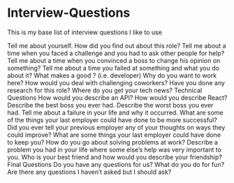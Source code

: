 # Interview-Questions
This is my base list of interview questions I like to use


Tell me about yourself.
How did you find out about this role?
Tell me about a time when you faced a challenge and you had to ask other people for help?
Tell me about a time when you convinced a boss to change his opinion on something?
Tell me about a time you failed at something and what you do about it? 
What makes a good <role they are applying for>? (i.e. developer)
Why do you want to work here?
How would you deal with challenging coworkers?
Have you done any research for this role?
Where do you get your tech news?
Technical Questions
How would you describe an API?
How would you describe React? 
Describe the best boss you ever had.
Describe the worst boss you ever had.
Tell me about a failure in your life and why it occurred.
What are some of the things your last employer could have done to be more successful?
Did you ever tell your previous employer any of your thoughts on ways they could improve?
What are some things your last employer could have done to keep you?
How do you go about solving problems at work?
Describe a problem you had in your life where some else’s help was very important to you.
Who is your best friend and how would you describe your friendship?
Final Questions
Do you have any questions for us?
What do you do for fun? 
Are there any questions I haven’t asked but I should ask?
